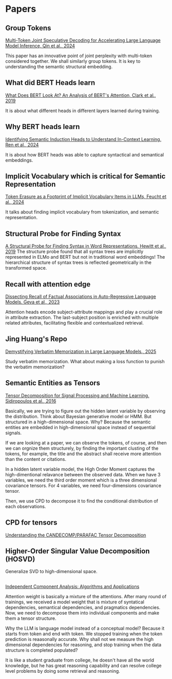 # Papers

## Group Tokens
[Multi-Token Joint Speculative Decoding for Accelerating Large Language Model Inference, Qin et al., 2024](https://arxiv.org/abs/2407.09722v1)

This paper has an innovative point of joint perplexity with multi-token considered together. We shall similarly group tokens.
It is key to understanding the semantic structural embedding.

## What did BERT Heads learn
[What Does BERT Look At? An Analysis of BERT's Attention, Clark et al., 2019](https://arxiv.org/abs/1906.04341)

It is about what different heads in different layers learned during training.

## Why BERT heads learn
[Identifying Semantic Induction Heads to Understand In-Context Learning, Ren et al., 2024](https://arxiv.org/pdf/2402.13055)

It is about how BERT heads was able to capture syntactical and semantical embeddings.

## Implicit Vocabulary which is critical for Semantic Representation
[Token Erasure as a Footprint of Implicit Vocabulary Items in LLMs, Feucht et al., 2024](https://arxiv.org/abs/2406.20086)

It talks about finding implicit vocabulary from tokenization, and semantic representation. 

## Structural Probe for Finding Syntax
[A Structural Probe for Finding Syntax in Word Representations. Hewitt et al., 2019](https://aclanthology.org/N19-1419/)
The structure probe found that all syntax trees are implicitly represented in ELMo and BERT but not in traditional word embeddings!
The hierarchical structure of syntax trees is reflected geometrically in the transformed space.

## Recall with attention edge
[Dissecting Recall of Factual Associations in Auto-Regressive Language Models. Geva et al., 2023](https://arxiv.org/abs/2304.14767)

Attention heads encode subject-attribute mappings and play a crucial role in attribute extraction.
The last-subject position is enriched with multiple related attributes, facilitating flexible and contextualized retrieval.

## Jing Huang's Repo
[Demystifying Verbatim Memorization in Large Language Models., 2025](https://github.com/explanare/verbatim-memorization)

Study verbatim memorization. What about making a loss function to punish the verbatim memorization?


## Semantic Entities as Tensors

[Tensor Decomposition for Signal Processing and Machine Learning. Sidiropoulos et al., 2016](https://arxiv.org/abs/1607.01668)

Basically, we are trying to figure out the hidden latent variable by observing the distribution. Think about Bayesian generative model or HMM. But structured in a high-dimensional space. Why? Because the semantic entities are embedded in high-dimensional space instead of sequential signals.

If we are looking at a paper, we can observe the tokens, of course, and then we can orgnize them structurely, by finding the important clusting of the tokens, for example, the title and the abstract shall receive more attention than the content or citations.

In a hidden latent variable model, the High Order Moment captures the high-dimentional relavance between the observed data. When we have 3 variables, we need the third order moment which is a three dimensional covariance tensors. For 4 variables, we need four-dimensions covariance tensor.

Then, we use CPD to decompose it to find the conditional distribution of each observations.

## CPD for tensors
[Understanding the CANDECOMP/PARAFAC Tensor Decomposition](https://www.alexejgossmann.com/tensor_decomposition_CP/)

## Higher-Order Singular Value Decomposition (HOSVD)
Generalize SVD to high-dimensional space.

##
[Independent Component Analysis: Algorithms and Applications](https://www.sciencedirect.com/science/article/abs/pii/S0893608000000265)

Attention weight is basically a mixture of the attentions. After many round of trainings, we received a model weight that is mixture of syntatical dependencies, semantical dependencies, and pragmatics dependencies. Now, we need to decompose them into individual components and make them a tensor structure.

Why the LLM is language model instead of a conceptual model? Because it starts from token and end with token. We stopped training when the token prediction is reaasonally accurate. Why shall not we measure the high dimensional dependencies for reasoning, and stop training when the data structure is completed populated?

It is like a student graduate from college, he doesn't have all the world knowledge, but he has great reasoning capability and can resolve college level problems by doing some retrieval and reasoning.

